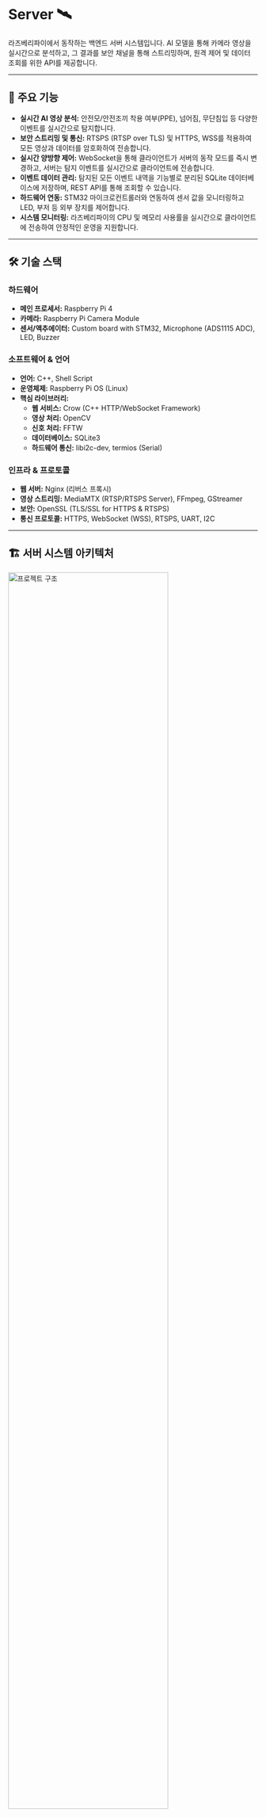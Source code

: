 # Server 🛰️

라즈베리파이에서 동작하는 백엔드 서버 시스템입니다. AI 모델을 통해 카메라 영상을 실시간으로 분석하고, 그 결과를 보안 채널을 통해 스트리밍하며, 원격 제어 및 데이터 조회를 위한 API를 제공합니다.

---
## 🚀 주요 기능

-   **실시간 AI 영상 분석:** 안전모/안전조끼 착용 여부(PPE), 넘어짐, 무단침입 등 다양한 이벤트를 실시간으로 탐지합니다.
-   **보안 스트리밍 및 통신:** RTSPS (RTSP over TLS) 및 HTTPS, WSS를 적용하여 모든 영상과 데이터를 암호화하여 전송합니다.
-   **실시간 양방향 제어:** WebSocket을 통해 클라이언트가 서버의 동작 모드를 즉시 변경하고, 서버는 탐지 이벤트를 실시간으로 클라이언트에 전송합니다.
-   **이벤트 데이터 관리:** 탐지된 모든 이벤트 내역을 기능별로 분리된 SQLite 데이터베이스에 저장하며, REST API를 통해 조회할 수 있습니다.
-   **하드웨어 연동:** STM32 마이크로컨트롤러와 연동하여 센서 값을 모니터링하고 LED, 부저 등 외부 장치를 제어합니다.
-   **시스템 모니터링:** 라즈베리파이의 CPU 및 메모리 사용률을 실시간으로 클라이언트에 전송하여 안정적인 운영을 지원합니다.

---
## 🛠️ 기술 스택 

### 하드웨어 
-   **메인 프로세서:** Raspberry Pi 4
-   **카메라:** Raspberry Pi Camera Module
-   **센서/액추에이터:** Custom board with STM32, Microphone (ADS1115 ADC), LED, Buzzer

### 소프트웨어 & 언어 
-   **언어:** C++, Shell Script
-   **운영체제:** Raspberry Pi OS (Linux)
-   **핵심 라이브러리:**
    -   **웹 서비스:** Crow (C++ HTTP/WebSocket Framework)
    -   **영상 처리:** OpenCV
    -   **신호 처리:** FFTW
    -   **데이터베이스:** SQLite3
    -   **하드웨어 통신:** libi2c-dev, termios (Serial)

### 인프라 & 프로토콜
-   **웹 서버:** Nginx (리버스 프록시)
-   **영상 스트리밍:** MediaMTX (RTSP/RTSPS Server), FFmpeg, GStreamer
-   **보안:** OpenSSL (TLS/SSL for HTTPS & RTSPS)
-   **통신 프로토콜:** HTTPS, WebSocket (WSS), RTSPS, UART, I2C

---

## 🏗️ 서버 시스템 아키텍처 

<a href="https://github.com/user-attachments/assets/e4fe2159-ff17-4fe8-88a9-2cd906cac17d">
  <img src="https://github.com/user-attachments/assets/e4fe2159-ff17-4fe8-88a9-2cd906cac17d" alt="프로젝트 구조" width="80%">
</a>

---
## 🛠️ 설치 및 설정 가이드

### 1. 의존성 패키지 설치

프로젝트 실행에 필요한 모든 라이브러리와 도구를 설치합니다.

```bash
# setup.sh 스크립트에 실행 권한 부여
chmod +x ./scripts/setup.sh

# 스크립트 실행
./scripts/setup.sh
```
### 2. 커널 드라이버 설치

이 프로젝트는 커스텀 커널 드라이버를 사용하여 하드웨어를 직접 제어합니다. 각 드라이버 디렉터리에서 `make`를 실행하여 드라이버를 빌드하고 설치합니다.

> **중요:** 커널 드라이버와 디바이스 트리 오버레이를 처음 설치한 후에는, 변경사항을 시스템에 완전히 적용하기 위해 **반드시 재부팅(`sudo reboot`)**을 해야 합니다.

#### 2.1. LED PWM 드라이버 (led_pwm)

```bash
# led_pwm 드라이버 디렉터리로 이동
cd src/driver/led_pwm

# make 명령어로 빌드, 설치, 시스템 설정까지 한 번에 실행
sudo make

# 프로젝트 루트 디렉터리로 복귀
cd ../../..
```

#### 2.2. 마이크 ADC 드라이버 (mic)

```bash
# mic 드라이버 디렉터리로 이동
cd src/driver/mic

# make 명령어로 빌드, 설치, 시스템 설정까지 한 번에 실행
sudo make

# 프로젝트 루트 디렉터리로 복귀
cd ../../..
```

### 3. RTSP 서버 (MediaMTX) 설정

RTSP 스트리밍 서버인 MediaMTX를 다운로드하고, 보안 스트리밍(RTSPS)을 위한 설정을 진행합니다.

```bash
# 1. MediaMTX v1.12.3 다운로드 및 압축 해제
wget https://github.com/bluenviron/mediamtx/releases/download/v1.12.3/mediamtx_v1.12.3_linux_armv7.tar.gz tar 
tar -xzf mediamtx_v1.12.3_linux_armv7.tar.gz

# 2. mediamtx.yml 파일 수정
# rtspEncryption 값을 "optional"로, rtspsAddress를 ":8555"로 설정합니다.
vim mediamtx.yml

# 3. RTSPS용 SSL 인증서 및 키 생성
openssl genrsa -out server.key 2048
openssl req -new -x509 -sha256 -key server.key -out server.crt -days 365

# 4. MediaMTX 실행 권한 부여
chmod +x ./mediamtx
```
> **mediamtx.yml 예시:**
> ```yaml
> rtspEncryption: "optional"
> rtspAddress: :8554
> rtspsAddress: :8555
> ```

```bash
# 2. RTSPS용 SSL 인증서 및 키 생성
openssl genrsa -out server.key 2048
openssl req -new -x509 -sha256 -key server.key -out server.crt -days 365

# 3. MediaMTX 실행 권한 부여
chmod +x ./mediamtx
```

### 4. Nginx 설정

리버스 프록시 역할을 할 Nginx를 설정합니다. 모든 외부 요청은 Nginx를 통해 백엔드 애플리케이션으로 전달됩니다.

```bash
# 1. Nginx 설정 파일 생성
sudo vim /etc/nginx/sites-available/my_server_app
```

> **설정 파일 내용:**
> ```nginx
> # /etc/nginx/sites-available/my_server_app
> server {
>     # 외부에서 접속할 대표 포트
>     listen 80;
>
>     # API 및 웹소켓 요청 처리
>     location /api/ {
>         proxy_pass http://127.0.0.1:9000;
>     }
>
>     # 탐지 이미지 파일 제공
>     location /captured_images/ {
>         # [수정 필요] '사용자명'을 실제 리눅스 사용자 이름으로 변경하세요.
>         alias /home/사용자명/Server/captured_images/;
>     }
> }
> ```

```bash
# 2. 설정 활성화 및 재시작
sudo ln -s /etc/nginx/sites-available/my_server_app /etc/nginx/sites-enabled/
sudo nginx -t  # 설정 파일 문법 검사
sudo systemctl restart nginx
```

### 5. 백엔드 앱 SSL 인증서 생성

C++ 백엔드 애플리케이션이 HTTPS 통신을 하는 데 사용할 자체 서명 인증서를 생성합니다.

```bash
# [수정 필요] IP 주소를 라즈베리파이의 실제 IP로 변경하세요.
openssl req -x509 -newkey rsa:2048 -sha256 -nodes -keyout key.pem -out cert.pem -days 365 -addext "subjectAltName = DNS:localhost,IP:192.168.0.xx"
```

---

## ⚙️ 빌드 및 실행

### 1. 빌드

프로젝트를 빌드하기 위해 `build.sh` 스크립트를 실행합니다.

```bash
chmod +x ./scripts/build.sh
./scripts/build.sh
```

### 2. 실행

빌드가 완료되면 `build` 디렉터리에 생성된 실행 파일을 실행합니다. 하드웨어 접근 권한을 위해 `sudo`로 실행하는 것을 권장합니다.

```bash
./build/pi_server
```